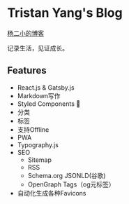 # Tristan Yang's Blog

[杨二小的博客](https://blog.yangerxiao.com/)

记录生活，见证成长。

## Features

- React.js & Gatsby.js
- Markdown写作
- Styled Components 💅
- 分类
- 标签
- 支持Offline
- PWA
- Typography.js
- SEO
    - Sitemap
    - RSS
    - Schema.org JSONLD(谷歌)
    - OpenGraph Tags（og元标签）
- 自动化生成各种Favicons